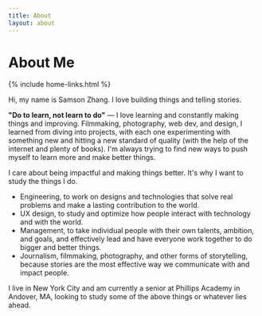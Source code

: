 ```yaml
---
title: About
layout: about
---
```


# About Me

{% include home-links.html %}

Hi, my name is Samson Zhang. I love building things and telling stories.

<b>"Do to learn, not learn to do"</b> — I love learning and constantly making things and improving. Filmmaking, photography, web dev, and design, I learned from diving into projects, with each one experimenting with something new and hitting a new standard of quality (with the help of the internet and plenty of books). I'm always trying to find new ways to push myself to learn more and make better things.

I care about being impactful and making things better. It's why I want to study the things I do.

- Engineering, to work on designs and technologies that solve real problems and make a lasting contribution to the world.
- UX design, to study and optimize how people interact with technology and with the world.
- Management, to take individual people with their own talents, ambition, and goals, and effectively lead and have everyone work together to do bigger and better things. 
- Journalism, filmmaking, photography, and other forms of storytelling, because stories are the most effective way we communicate with and impact people.

I live in New York City and am currently a senior at Phillips Academy in Andover, MA, looking to study some of the above things or whatever lies ahead.